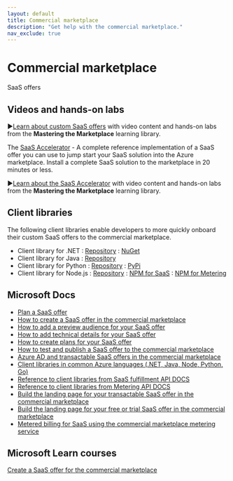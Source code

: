 ```yaml
---
layout: default
title: Commercial marketplace
description: "Get help with the commercial marketplace."
nav_exclude: true
---
```


# Commercial marketplace
SaaS offers

## Videos and hands-on labs

▶️[Learn about custom SaaS offers](https://aka.ms/Mastering-the-Marketplace/saas) with video content and hands-on labs from the **Mastering the Marketplace** learning library.

The [SaaS Accelerator](https://github.com/Azure/Commercial-Marketplace-SaaS-Accelerator) - A complete reference implementation of a SaaS offer you can use to jump start your SaaS solution into the Azure marketplace. Install a complete SaaS solution to the marketplace in 20 minutes or less.

▶️[Learn about the SaaS Accelerator](https://aka.ms/Mastering-the-Marketplace/saas-accelerator) with video content and hands-on labs from the **Mastering the Marketplace** learning library.

## Client libraries

The following client libraries enable developers to more quickly onboard their custom SaaS offers to the commercial marketplace.

- Client library for .NET : [Repository](https://github.com/microsoft/commercial-marketplace-client-dotnet) : [NuGet](https://www.nuget.org/packages/Marketplace.SaaS.Client)
- Client library for Java : [Repository](https://github.com/microsoft/commercial-marketplace-client-java)
- Client library for Python : [Repository](https://github.com/microsoft/commercial-marketplace-client-python) : [PyPi](https://pypi.org/project/azuremarketplace/)
- Client library for Node.js : [Repository](https://github.com/microsoft/commercial-marketplace-client-node) : [NPM for SaaS](https://www.npmjs.com/package/microsoft.marketplace.saas) : [NPM for Metering](https://www.npmjs.com/package/microsoft.marketplace.metering)

## Microsoft Docs

- [Plan a SaaS offer](http://https://docs.microsoft.com/azure/marketplace/plan-saas-offer)
- [How to create a SaaS offer in the commercial marketplace](https://docs.microsoft.com/azure/marketplace/create-new-saas-offer)
- [How to add a preview audience for your SaaS offer](https://docs.microsoft.com/azure/marketplace/create-new-saas-offer-preview)
- [How to add technical details for your SaaS offer](https://docs.microsoft.com/azure/marketplace/create-new-saas-offer-technical)
- [How to create plans for your SaaS offer](https://docs.microsoft.com/azure/marketplace/create-new-saas-offer-plans)
- [How to test and publish a SaaS offer to the commercial marketplace](https://docs.microsoft.com/azure/marketplace/test-publish-saas-offer)
- [Azure AD and transactable SaaS offers in the commercial marketplace](https://docs.microsoft.com/azure/marketplace/azure-ad-saas)
- [Client libraries in common Azure languages (.NET, Java, Node, Python, Go)](#No-content-for-this-topic)
- [Reference to client libraries from SaaS fulfillment API DOCS](https://docs.microsoft.com/azure/marketplace/partner-center-portal/pc-saas-fulfillment-api-v2)
- [Reference to client libraries from Metering API DOCS](https://docs.microsoft.com/azure/marketplace/partner-center-portal/marketplace-metering-service-apis)
- [Build the landing page for your transactable SaaS offer in the commercial marketplace](https://docs.microsoft.com/azure/marketplace/azure-ad-transactable-saas-landing-page)
- [Build the landing page for your free or trial SaaS offer in the commercial marketplace](https://docs.microsoft.com/azure/marketplace/azure-ad-free-or-trial-landing-page)
- [Metered billing for SaaS using the commercial marketplace metering service](https://docs.microsoft.com/azure/marketplace/partner-center-portal/saas-metered-billing)

## Microsoft Learn courses

[Create a SaaS offer for the commercial marketplace](https://docs.microsoft.com/learn/modules/create-saas-offer-commercial-marketplace/)